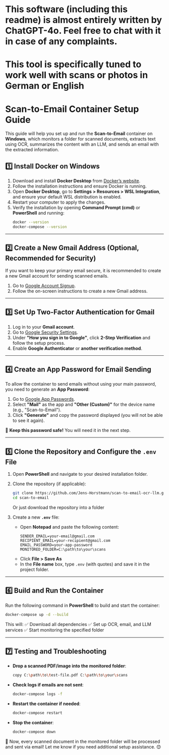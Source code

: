 # This software (including this readme) is almost entirely written by ChatGPT-4o. Feel free to chat with it in case of any complaints. 
# This tool is specifically tuned to work well with scans or photos in German or English 

# Scan-to-Email Container Setup Guide

This guide will help you set up and run the **Scan-to-Email** container on **Windows**, which monitors a folder for scanned documents, extracts text using OCR, summarizes the content with an LLM, and sends an email with the extracted information.

## **1️⃣ Install Docker on Windows**
1. Download and install **Docker Desktop** from [Docker’s website](https://www.docker.com/products/docker-desktop/).
2. Follow the installation instructions and ensure Docker is running.
3. Open **Docker Desktop**, go to **Settings > Resources > WSL Integration**, and ensure your default WSL distribution is enabled.
4. Restart your computer to apply the changes.
5. Verify the installation by opening **Command Prompt (cmd)** or **PowerShell** and running:
   ```sh
   docker --version
   docker-compose --version
   ```

---

## **2️⃣ Create a New Gmail Address (Optional, Recommended for Security)**
If you want to keep your primary email secure, it is recommended to create a new Gmail account for sending scanned emails.

1. Go to [Google Account Signup](https://accounts.google.com/signup).
2. Follow the on-screen instructions to create a new Gmail address.

---

## **3️⃣ Set Up Two-Factor Authentication for Gmail**
1. Log in to your **Gmail account**.
2. Go to [Google Security Settings](https://myaccount.google.com/security).
3. Under **"How you sign in to Google"**, click **2-Step Verification** and follow the setup process.
4. Enable **Google Authenticator** or **another verification method**.

---

## **4️⃣ Create an App Password for Email Sending**
To allow the container to send emails without using your main password, you need to generate an **App Password**:

1. Go to [Google App Passwords](https://myaccount.google.com/apppasswords).
2. Select **"Mail"** as the app and **"Other (Custom)"** for the device name (e.g., "Scan-to-Email").
3. Click **"Generate"** and copy the password displayed (you will not be able to see it again).

🚨 **Keep this password safe!** You will need it in the next step.

---

## **5️⃣ Clone the Repository and Configure the `.env` File**
1. Open **PowerShell** and navigate to your desired installation folder.
2. Clone the repository (if applicable):
   ```sh
   git clone https://github.com/Jens-Horstmann/scan-to-email-ocr-llm.git
   cd scan-to-email
   ```
   Or just download the repository into a folder
   
4. Create a new **`.env`** file:
   - Open **Notepad** and paste the following content:
     ```
     SENDER_EMAIL=your-email@gmail.com
     RECIPIENT_EMAIL=your-recipient@gmail.com
     EMAIL_PASSWORD=your-app-password
     MONITORED_FOLDER=C:\path\to\your\scans
     ```
   - Click **File > Save As**
   - In the **File name** box, type `.env` (with quotes) and save it in the project folder.

---

## **6️⃣ Build and Run the Container**
Run the following command in **PowerShell** to build and start the container:
```sh
docker-compose up -d --build
```

This will:
✅ Download all dependencies
✅ Set up OCR, email, and LLM services
✅ Start monitoring the specified folder

---

## **7️⃣ Testing and Troubleshooting**
- **Drop a scanned PDF/image into the monitored folder**:
  ```sh
  copy C:\path\to\test-file.pdf C:\path\to\your\scans
  ```
- **Check logs if emails are not sent**:
  ```sh
  docker-compose logs -f
  ```
- **Restart the container if needed**:
  ```sh
  docker-compose restart
  ```
- **Stop the container**:
  ```sh
  docker-compose down
  ```

🚀 Now, every scanned document in the monitored folder will be processed and sent via email! Let me know if you need additional setup assistance. 😊

